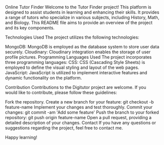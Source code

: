 Online Tutor Finder
Welcome to the Tutor Finder project! This platform is designed to assist students in learning and enhancing their skills. It provides a range of tutors who specialize in various subjects, including History, Math, and Biology. This README file aims to provide an overview of the project and its key components.

Technologies Used
The project utilizes the following technologies:

MongoDB: MongoDB is employed as the database system to store user data securely.
Cloudinary: Cloudinary integration enables the storage of user profile pictures.
Programming Languages Used
The project incorporates three programming languages:
CSS: CSS (Cascading Style Sheets) is employed to define the visual styling and layout of the web pages.
JavaScript: JavaScript is utilized to implement interactive features and dynamic functionality on the platform.

Contribution
Contributions to the Digitutor project are welcome. If you would like to contribute, please follow these guidelines:

Fork the repository.
Create a new branch for your feature: git checkout -b feature-name
Implement your changes and test thoroughly.
Commit your changes: git commit -am 'Add some feature'
Push the branch to your forked repository: git push origin feature-name
Open a pull request, providing a detailed description of your changes.
Contact
If you have any questions or suggestions regarding the project, feel free to contact me.

Happy learning!